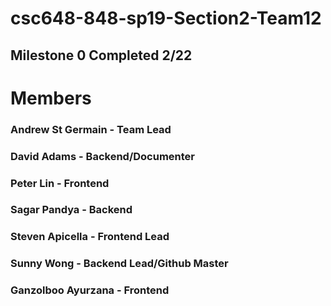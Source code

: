 # csc648-848-sp19-Section2-Team12

## Milestone 0 Completed 2/22

# Members
### Andrew St Germain - Team Lead
### David Adams - Backend/Documenter
### Peter Lin - Frontend
### Sagar Pandya - Backend
### Steven Apicella - Frontend Lead
### Sunny Wong - Backend Lead/Github Master
### Ganzolboo Ayurzana - Frontend

